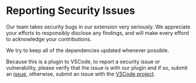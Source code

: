 # Reporting Security Issues

Our team takes security bugs in our extension very seriously. We appreciate your efforts to responsibly disclose any findings, and will make every efford to acknowledge your contributions.

We try to keep all of the dependencies updated whenever possible.

Because this is a plugin to VSCode, to report a security issue or vulnerability, please verify that the issue is with our plugin and if so, submit an [issue](https://github.com/appliedengdesign/vscode-gcode-syntax/issues), otherwise, submit an issue with the [VSCode project](https://github.com/microsoft/vscode).
